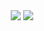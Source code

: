 <div align= "center">
    <img src="https://capsule-render.vercel.app/api?type=rounded&color=gradient&height=240&text=HyeonJun's%20GitHub&animation=&fontColor=ffffff&fontSize=70" />
    <img src="http://mazandi.herokuapp.com/api?handle=eoeksgkswlq&theme=dark"/>
    </div>
